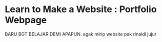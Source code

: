 # Learn to Make a Website : Portfolio Webpage
BARU BGT BELAJAR DEMI APAPUN. agak mirip website pak rinaldi jujur
